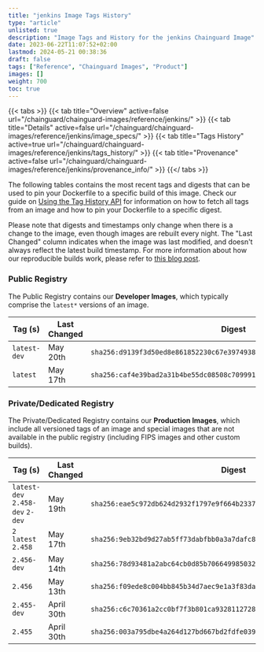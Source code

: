 ```yaml
---
title: "jenkins Image Tags History"
type: "article"
unlisted: true
description: "Image Tags and History for the jenkins Chainguard Image"
date: 2023-06-22T11:07:52+02:00
lastmod: 2024-05-21 00:38:36
draft: false
tags: ["Reference", "Chainguard Images", "Product"]
images: []
weight: 700
toc: true
---
```


{{< tabs >}}
{{< tab title="Overview" active=false url="/chainguard/chainguard-images/reference/jenkins/" >}}
{{< tab title="Details" active=false url="/chainguard/chainguard-images/reference/jenkins/image_specs/" >}}
{{< tab title="Tags History" active=true url="/chainguard/chainguard-images/reference/jenkins/tags_history/" >}}
{{< tab title="Provenance" active=false url="/chainguard/chainguard-images/reference/jenkins/provenance_info/" >}}
{{</ tabs >}}

The following tables contains the most recent tags and digests that can be used to pin your Dockerfile to a specific build of this image. Check our guide on [Using the Tag History API](/chainguard/chainguard-images/using-the-tag-history-api/) for information on how to fetch all tags from an image and how to pin your Dockerfile to a specific digest.

Please note that digests and timestamps only change when there is a change to the image, even though images are rebuilt every night. The "Last Changed" column indicates when the image was last modified, and doesn't always reflect the latest build timestamp. For more information about how our reproducible builds work, please refer to [this blog post](https://www.chainguard.dev/unchained/reproducing-chainguards-reproducible-image-builds).

### Public Registry
The Public Registry contains our **Developer Images**, which typically comprise the `latest*` versions of an image.

| Tag (s)       | Last Changed | Digest                                                                    |
|---------------|--------------|---------------------------------------------------------------------------|
|  `latest-dev` | May 20th     | `sha256:d9139f3d50ed8e861852230c67e3974938071b0e01c77e784b232e6aa38929f7` |
|  `latest`     | May 17th     | `sha256:caf4e39bad2a31b4be55dc08508c70999151999d01ac840b05116b9125faa13a` |


### Private/Dedicated Registry
The Private/Dedicated Registry contains our **Production Images**, which include all versioned tags of an image and special images that are not available in the public registry (including FIPS images and other custom builds).

| Tag (s)                           | Last Changed | Digest                                                                    |
|-----------------------------------|--------------|---------------------------------------------------------------------------|
|  `latest-dev` `2.458-dev` `2-dev` | May 19th     | `sha256:eae5c972db624d2932f1797e9f664b2337ba34d4a477b7a4a88dd325fb07dab0` |
|  `2` `latest` `2.458`             | May 17th     | `sha256:9eb32bd9d27ab5ff73dabfbb0a3a7dafc8222a4cbbb5b493f5200bdeebeed181` |
|  `2.456-dev`                      | May 14th     | `sha256:78d93481a2abc64cb0d85b70664998503253d03ed0284d1b2b6b702d63daea7d` |
|  `2.456`                          | May 13th     | `sha256:f09ede8c004bb845b34d7aec9e1a3f83daa9e231a1208627bf3f8c6f0ef95b2e` |
|  `2.455-dev`                      | April 30th   | `sha256:c6c70361a2cc0bf7f3b801ca93281127280a1c7559105f7959bd825706ae763d` |
|  `2.455`                          | April 30th   | `sha256:003a795dbe4a264d127bd667bd2fdfe0397e336c1125b76d927ee701f7c5c4ab` |

